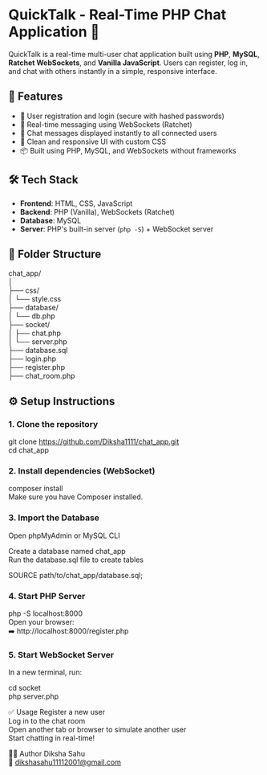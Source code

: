 # QuickTalk - Real-Time PHP Chat Application 💬

QuickTalk is a real-time multi-user chat application built using **PHP**, **MySQL**, **Ratchet WebSockets**, and **Vanilla JavaScript**. Users can register, log in, and chat with others instantly in a simple, responsive interface.

## 🚀 Features

- 🔐 User registration and login (secure with hashed passwords)
- 💬 Real-time messaging using WebSockets (Ratchet)
- 📄 Chat messages displayed instantly to all connected users
- 🎨 Clean and responsive UI with custom CSS
- 📦 Built using PHP, MySQL, and WebSockets without frameworks

## 🛠️ Tech Stack

- **Frontend**: HTML, CSS, JavaScript
- **Backend**: PHP (Vanilla), WebSockets (Ratchet)
- **Database**: MySQL
- **Server**: PHP's built-in server (`php -S`) + WebSocket server

## 📂 Folder Structure
chat_app/<br>
│<br>
├── css/<br>
│ └── style.css<br>
├── database/<br>
│ └── db.php<br>
├── socket/<br>
│ ├── chat.php <br>
│ └── server.php <br>
├── database.sql <br>
├── login.php <br>
├── register.php <br>
├── chat_room.php <br>

## ⚙️ Setup Instructions

### 1. Clone the repository

git clone https://github.com/Diksha1111/chat_app.git<br>
cd chat_app

### 2. Install dependencies (WebSocket)
composer install<br>
Make sure you have Composer installed.

### 3. Import the Database
Open phpMyAdmin or MySQL CLI

Create a database named chat_app<br>
Run the database.sql file to create tables<br>

SOURCE path/to/chat_app/database.sql;

### 4. Start PHP Server

php -S localhost:8000<br>
Open your browser:<br>
➡️ http://localhost:8000/register.php

### 5. Start WebSocket Server
In a new terminal, run:

cd socket<br>
php server.php

✅ Usage
Register a new user<br>
Log in to the chat room<br>
Open another tab or browser to simulate another user<br>
Start chatting in real-time!<br>


👩‍💻 Author
Diksha Sahu<br>
📧 dikshasahu11112001@gmail.com


